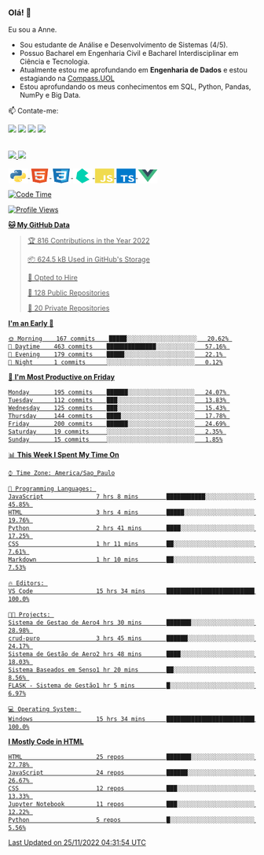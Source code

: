 ### Olá! 👋
Eu sou a Anne. 
- Sou estudante de Análise e Desenvolvimento de Sistemas (4/5).
- Possuo Bacharel em Engenharia Civil e Bacharel Interdisciplinar em Ciência e Tecnologia.
- Atualmente estou me aprofundando em **Engenharia de Dados** e estou estagiando na [Compass.UOL](https://compass.uol/pt/home/) 
- Estou aprofundando os meus conhecimentos em SQL, Python, Pandas, NumPy e Big Data.

📫 Contate-me: 

<div>
<a href="https://www.instagram.com/annekarolinefc/" target="_blank"><img src="https://img.shields.io/badge/-Instagram-%23E4405F?style=for-the-badge&logo=instagram&logoColor=white" target="_blank"></a> 
<a href = "mailto:annekarolinefc@gmail.com"><img src="https://img.shields.io/badge/-Gmail-%23333?style=for-the-badge&logo=gmail&logoColor=white" target="_blank"></a>
<a href="https://www.linkedin.com/in/devannekarolinefc/" target="_blank"><img src="https://img.shields.io/badge/-LinkedIn-%230077B5?style=for-the-badge&logo=linkedin&logoColor=white" target="_blank"></a> 
<a href="https://api.whatsapp.com/send?phone=5533991375118&text=Ol%C3%A1%20Anne!%20" target="_blank"><img src="https://img.shields.io/badge/WhatsApp-25D366?style=for-the-badge&logo=whatsapp&logoColor=white" target="_blank"></a>
</div>

</br>

</br>
<div>
  <a href="https://github.com/annekarolinefc">
  <img height="180em" src="https://github-readme-stats.vercel.app/api?username=annekarolinefc&show_icons=true&theme=dracula&include_all_commits=true&count_private=true"/>
  <img height="180em" src="https://github-readme-stats.vercel.app/api/top-langs/?username=annekarolinefc&layout=compact&langs_count=7&theme=dracula"/>
</div>
  
  <div style="display: inline_block"><br>  
  <img align="center" alt="Anne-Python" height="30" width="40" src="https://raw.githubusercontent.com/devicons/devicon/master/icons/python/python-original.svg">
  <img align="center" alt="Anne-HTML" height="30" width="40" src="https://raw.githubusercontent.com/devicons/devicon/master/icons/html5/html5-original.svg">
  <img align="center" alt="Anne-CSS" height="30" width="40"
 src="https://raw.githubusercontent.com/devicons/devicon/master/icons/css3/css3-original.svg">
  <img align="center" alt="Anne-Bulma" height="30" width="40"
 src="https://github.com/devicons/devicon/blob/master/icons/bulma/bulma-plain.svg">
  <img align="center" alt="Anne-Js" height="30" width="40" src="https://raw.githubusercontent.com/devicons/devicon/master/icons/javascript/javascript-plain.svg">
    <img align="center" alt="Anne-Ts" height="30" width="40" src="https://github.com/devicons/devicon/blob/master/icons/typescript/typescript-original.svg">
      <img align="center" alt="Anne-Vue" height="30" width="40" src="https://github.com/devicons/devicon/blob/master/icons/vuejs/vuejs-original.svg">
</div>
<!--
  <img align="center" alt="Anne-An" height="30" width="40" src="https://github.com/devicons/devicon/blob/master/icons/angularjs/angularjs-original.svg">

-->
</br>
</br>
</br>
<!--START_SECTION:waka-->
![Code Time](http://img.shields.io/badge/Code%20Time-74%20hrs%201%20min-blue)

![Profile Views](http://img.shields.io/badge/Profile%20Views-0-blue)

**🐱 My GitHub Data** 

> 🏆 816 Contributions in the Year 2022
 > 
> 📦 624.5 kB Used in GitHub's Storage 
 > 
> 💼 Opted to Hire
 > 
> 📜 128 Public Repositories 
 > 
> 🔑 20 Private Repositories  
 > 
**I'm an Early 🐤** 

```text
🌞 Morning    167 commits    █████░░░░░░░░░░░░░░░░░░░░   20.62% 
🌇 Daytime    463 commits    ██████████████░░░░░░░░░░░   57.16% 
🌃 Evening    179 commits    █████░░░░░░░░░░░░░░░░░░░░   22.1% 
🌙 Night      1 commits      ░░░░░░░░░░░░░░░░░░░░░░░░░   0.12%

```
📅 **I'm Most Productive on Friday** 

```text
Monday       195 commits    ██████░░░░░░░░░░░░░░░░░░░   24.07% 
Tuesday      112 commits    ███░░░░░░░░░░░░░░░░░░░░░░   13.83% 
Wednesday    125 commits    ███░░░░░░░░░░░░░░░░░░░░░░   15.43% 
Thursday     144 commits    ████░░░░░░░░░░░░░░░░░░░░░   17.78% 
Friday       200 commits    ██████░░░░░░░░░░░░░░░░░░░   24.69% 
Saturday     19 commits     ░░░░░░░░░░░░░░░░░░░░░░░░░   2.35% 
Sunday       15 commits     ░░░░░░░░░░░░░░░░░░░░░░░░░   1.85%

```


📊 **This Week I Spent My Time On** 

```text
⌚︎ Time Zone: America/Sao_Paulo

💬 Programming Languages: 
JavaScript               7 hrs 8 mins        ███████████░░░░░░░░░░░░░░   45.85% 
HTML                     3 hrs 4 mins        █████░░░░░░░░░░░░░░░░░░░░   19.76% 
Python                   2 hrs 41 mins       ████░░░░░░░░░░░░░░░░░░░░░   17.25% 
CSS                      1 hr 11 mins        ██░░░░░░░░░░░░░░░░░░░░░░░   7.61% 
Markdown                 1 hr 10 mins        ██░░░░░░░░░░░░░░░░░░░░░░░   7.53%

🔥 Editors: 
VS Code                  15 hrs 34 mins      █████████████████████████   100.0%

🐱‍💻 Projects: 
Sistema de Gestao de Aero4 hrs 30 mins       ███████░░░░░░░░░░░░░░░░░░   28.98% 
crud-puro                3 hrs 45 mins       ██████░░░░░░░░░░░░░░░░░░░   24.17% 
Sistema de Gestão de Aero2 hrs 48 mins       ████░░░░░░░░░░░░░░░░░░░░░   18.03% 
Sistema Baseados em Senso1 hr 20 mins        ██░░░░░░░░░░░░░░░░░░░░░░░   8.56% 
FLASK - Sistema de Gestão1 hr 5 mins         █░░░░░░░░░░░░░░░░░░░░░░░░   6.97%

💻 Operating System: 
Windows                  15 hrs 34 mins      █████████████████████████   100.0%

```

**I Mostly Code in HTML** 

```text
HTML                     25 repos            ███████░░░░░░░░░░░░░░░░░░   27.78% 
JavaScript               24 repos            ██████░░░░░░░░░░░░░░░░░░░   26.67% 
CSS                      12 repos            ███░░░░░░░░░░░░░░░░░░░░░░   13.33% 
Jupyter Notebook         11 repos            ███░░░░░░░░░░░░░░░░░░░░░░   12.22% 
Python                   5 repos             █░░░░░░░░░░░░░░░░░░░░░░░░   5.56%

```



 Last Updated on 25/11/2022 04:31:54 UTC
<!--END_SECTION:waka-->
  
